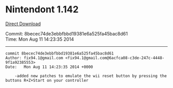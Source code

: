 # Nintendont 1.142
[Direct Download](./Nintendont.zip)

Commit: 8becec74de3ebbfbbd19381e6a525fa45bac8d61  
Time: Mon Aug 11 14:23:35 2014   

-----

```
commit 8becec74de3ebbfbbd19381e6a525fa45bac8d61
Author: fix94.1@gmail.com <fix94.1@gmail.com@6acfca08-c3de-247c-4448-9f1a92385553>
Date:   Mon Aug 11 14:23:35 2014 +0000

    -added new patches to emulate the wii reset button by pressing the buttons R+Z+Start on your controller
```
